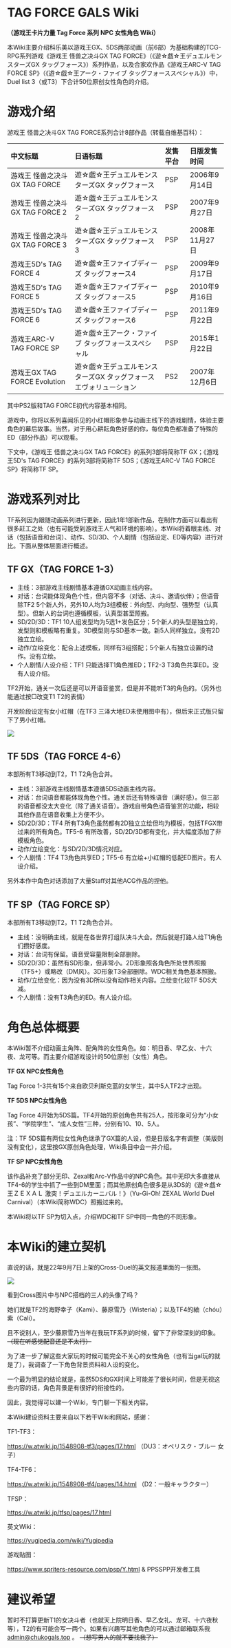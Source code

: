 # TAG FORCE GALS Wiki

**（游戏王卡片力量 Tag Force 系列 NPC 女性角色 Wiki）**

本Wiki主要介绍科乐美以游戏王GX、5DS两部动画（前6部）为基础构建的TCG-RPG系列游戏《游戏王 怪兽之决斗GX TAG FORCE》（《遊☆戯☆王デュエルモンスターズGX タッグフォース》）系列作品，以及合家欢作品《游戏王ARC-V TAG FORCE SP》（《遊☆戯☆王アーク・ファイブ タッグフォーススペシャル》）中，Duel list 3（或T3）下合计50位原创女性角色的介绍。

# 游戏介绍

游戏王 怪兽之决斗GX TAG FORCE系列合计8部作品（转载自维基百科）：

|中文标题|日语标题|发售平台|日版发售时间|
|:----|:----|:----|:----|
|游戏王 怪兽之决斗GX TAG FORCE|遊☆戯☆王デュエルモンスターズGX タッグフォース|PSP|2006年9月14日|
|游戏王 怪兽之决斗GX TAG FORCE 2|遊☆戯☆王デュエルモンスターズGX タッグフォース2|PSP|2007年9月27日|
|游戏王 怪兽之决斗GX TAG FORCE 3|遊☆戯☆王デュエルモンスターズGX タッグフォース3|PSP|2008年11月27日|
|游戏王5D's TAG FORCE 4|遊☆戯☆王ファイブディーズ タッグフォース4|PSP|2009年9月17日|
|游戏王5D's TAG FORCE 5|遊☆戯☆王ファイブディーズ タッグフォース5|PSP|2010年9月16日|
|游戏王5D's TAG FORCE 6|遊☆戯☆王ファイブディーズ タッグフォース6|PSP|2011年9月22日|
|游戏王ARC-V TAG FORCE SP|遊☆戯☆王アーク・ファイブ タッグフォーススペシャル|PSP|2015年1月22日|
|游戏王GX TAG FORCE Evolution|遊☆戯☆王デュエルモンスターズGX タッグフォースエヴォリューション|PS2|2007年12月6日|

其中PS2版和TAG FORCE初代内容基本相同。

游戏中，你将以系列喜闻乐见的小红帽形象参与动画主线下的游戏剧情，体验主要角色的幕后故事。当然，对于用心耕耘角色好感的你，每位角色都准备了特殊的ED（部分作品）可以观看。

下文中，《游戏王 怪兽之决斗GX TAG FORCE》的系列3部将简称TF GX；《游戏王5D's TAG FORCE》的系列3部将简称TF 5DS；《游戏王ARC-V TAG FORCE SP》将简称TF SP。

# 游戏系列对比

TF系列因为跟随动画系列进行更新，因此1年1部新作品，在制作方面可以看出有很多赶工之处（也有可能受到游戏王人气和环境的影响）。本Wiki将着眼主线、对话（包括语音和台词）、动作、SD/3D、个人剧情（包括设定、ED等内容）进行对比。下面从整体层面进行概述。

## TF GX（TAG FORCE 1-3）

- 主线：3部游戏主线剧情基本遵循GX动画主线内容。
- 对话：台词能体现角色个性，但内容不多（对话、决斗、邀请伙伴）；但语音除TF2 5个新人外，另外10人均为3组模板：外向型、内向型、强势型（认真型）。但新人的台词也遵循模板，认真型甚至照搬。
- SD/2D/3D：TF1 10人组发型均为5选1+发色区分；5个新人的头型是独立的，发型则和模板略有重复。3D模型则与SD基本一致。新5人同样独立。没有2D独立立绘。
- 动作/立绘变化：配合上述模板，同样有3组搭配；5个新人有独立设置的动作。没有立绘。
- 个人剧情/人设介绍：TF1 只能选择T1角色推ED；TF2-3 T3角色共享ED。没有人设介绍。

TF2开始，通关一次后还是可以开语音鉴赏，但是并不能听T3的角色的。（另外也能通过按□改变T1 T2的表情）

开发阶段设定有女小红帽（在TF3 三泽大地ED未使用图中有），但后来正式版只留下了男小红帽。

<img src="https://img.chukogals.tk/2022/09/a7040b664b69247cea86aec129086c1a.png"/>

## TF 5DS（TAG FORCE 4-6）

本部所有T3移动到T2，T1 T2角色合并。

- 主线：3部游戏主线剧情基本遵循5DS动画主线内容。
- 对话：台词语音都能体现角色个性。通关后还有特殊语音（满好感）。但三部的语音都没太大变化（除了通关语音）。游戏自带角色语音鉴赏的功能，相较其他作品在语音收集上方便不少。
- SD/2D/3D：TF4 所有T3角色虽然都有2D独立立绘但均为模板，包括TFGX带过来的所有角色。TF5-6 有所改善，SD/2D/3D都有变化，并大幅度添加了非模板角色。
- 动作/立绘变化：与SD/2D/3D情况对应。
- 个人剧情：TF4 T3角色共享ED；TF5-6 有立绘+小红帽的低配ED图片。有人设介绍。

另外本作中角色对话添加了大量Staff对其他ACG作品的捏他。

## TF SP（TAG FORCE SP）

本部所有T3移动到T2，T1 T2角色合并。

- 主线：没明确主线，就是在各世界打组队决斗大会。然后就是打路人给T1角色们攒好感度。
- 对话：台词有保留。语音受容量限制全部删除。
- SD/2D/3D：虽然有SD形象，但非常小。2D形象照各角色所处世界照搬（TF5+）或略改（DM风）。3D形象T3全部删除。WDC相关角色基本照搬。
- 动作/立绘变化：因为没有3D所以没有动作相关内容。立绘变化较TF 5DS大减。
- 个人剧情：没有T3角色的ED。有人设介绍。

# 角色总体概要

本Wiki暂不介绍动画主角阵、配角阵的女性角色。如：明日香、早乙女、十六夜、龙可等。而主要介绍游戏设计的50位原创（女性）角色。

**TF GX NPC女性角色**

Tag Force 1-3共有15个来自欧贝利斯克蓝的女学生，其中5人TF2才出现。

**TF 5DS NPC女性角色**

Tag Force 4开始为5DS篇。TF4开始的原创角色共有25人，按形象可分为“小女孩”、“学院学生”、“成人女性”三种，分别有10、10、5人。

注：TF 5DS篇有两位女性角色继承了GX篇的人设，但是日版名字有调整（美版则没有变化），这里按GX原创角色处理，Wiki条目中会一并介绍。

**TF SP NPC女性角色**

该作品补充了部分无印、Zexal和Arc-V作品中的NPC角色。其中无印大多直接从TF4-6的学生中抓了一些到DM里面；而其他原创角色很多是从3DS的《遊☆戯☆王ＺＥＸＡＬ 激突！デュエルカーニバル！》（Yu-Gi-Oh! ZEXAL World Duel Carnival）（本Wiki简称WDC）照搬过来的。

本Wiki将以TF SP为切入点，介绍WDC和TF SP中同一角色的不同形象。

# 本Wiki的建立契机

直说的话，就是22年9月7日上架的Cross-Duel的英文报道里面的一张图。

![](https://img.chukogals.tk/2022/09/202209081630496.jpeg)

看到Cross图片中与NPC搭档的三人的头像了吗？

她们就是TF2的海野幸子（Kami）、藤原雪乃（Wisteria）；以及TF4的紬（chóu）紫（Cali）。

且不说别人，至少藤原雪乃当年在我玩TF系列的时候，留下了非常深刻的印象。 ~~（现在听感觉配音还是不太行）~~

为了进一步了解这些大家玩的时候可能完全不关心的女性角色（也有当gal玩的就是了），我调查了一下角色背景资料和人设的变化。

一个最为明显的结论就是，虽然5DS和GX时间上可能差了很长时间，但是无视这些内容的话，角色背景是有很好的衔接性的。

因此，我觉得可以建一个Wiki，专门聊一下相关内容。

本Wiki建设资料主要来自以下若干Wiki和网站，感谢：

TF1-TF3：

https://w.atwiki.jp/1548908-tf3/pages/17.html （DU3：オベリスク・ブルー 女子）

TF4-TF6：

https://w.atwiki.jp/1548908-tf4/pages/14.html （D2：一般キャラクター）

TFSP：

https://w.atwiki.jp/tfsp/pages/17.html

英文Wiki：

https://yugipedia.com/wiki/Yugipedia

游戏贴图：

https://www.spriters-resource.com/psp/Y.html & PPSSPP开发者工具

# 建议希望

暂时不打算更新T1的女决斗者（也就天上院明日香、早乙女礼、龙可、十六夜秋等），T2的有可能会写一两个。如果有兴趣写其他角色的可以通过邮箱联系我 admin@chukogals.top 。 ~~（想写男人的就不要找我了）~~